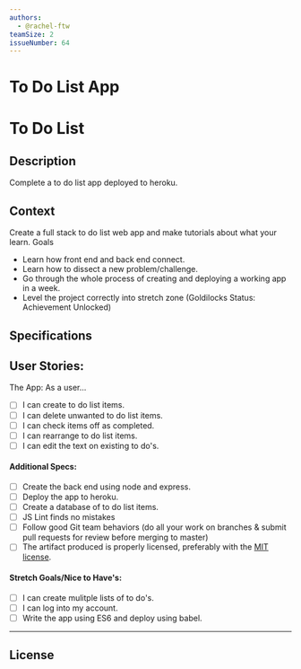 ```yaml
---
authors:
  - @rachel-ftw
teamSize: 2
issueNumber: 64
---
```


# To Do List App

# To Do List
## Description

Complete a to do list app deployed to heroku.
## Context

Create a full stack to do list web app and make tutorials about what your learn.
Goals
- Learn how front end and back end connect.
- Learn how to dissect a new problem/challenge.
- Go through the whole process of creating and deploying a working app in a week.
- Level the project correctly into stretch zone (Goldilocks Status: Achievement Unlocked)

## Specifications

## User Stories:

The App: As a user...
- [ ] I can create to do list items.
- [ ] I can delete unwanted to do list items.
- [ ] I can check items off as completed.
- [ ] I can rearrange to do list items. 
- [ ] I can edit the text on existing to do's.
#### Additional Specs:
- [ ] Create the back end using node and express.
- [ ] Deploy the app to heroku. 
- [ ] Create a database of to do list items.
- [ ] JS Lint finds no mistakes
- [ ] Follow good Git team behaviors (do all your work on branches & submit pull requests for review before merging to master)
- [ ] The artifact produced is properly licensed, preferably with the [MIT license](https://opensource.org/licenses/MIT).
#### Stretch Goals/Nice to Have's:
- [ ] I can create mulitple lists of to do's.
- [ ] I can log into my account.
- [ ] Write the app using ES6 and deploy using babel.

---
## License





